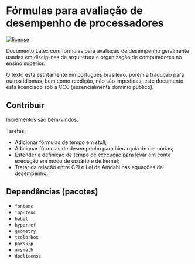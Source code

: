 # Fórmulas para avaliação de desempenho de processadores

[![license][license-shield]][license-url]

[license-shield]: https://img.shields.io/github/license/guilhermgonzaga/formulas-desempenho-processadores?logo=latex
[license-url]:    https://choosealicense.com/licenses/cc0-1.0/

Documento Latex com fórmulas para avaliação de desempenho geralmente usadas em disciplinas de arquitetura e organização de computadores no ensino superior.

O texto está estritamente em português brasileiro, porém a tradução para outros idiomas, bem como reedição, não são impedidas; este documento está licenciado sob a CC0 (essencialmente domínio público).


## Contribuir

Incrementos são bem-vindos.

Tarefas:

- Adicionar fórmulas de tempo em *stall*;
- Adicionar fórmulas de desempenho para hierarquia de memórias;
- Estender a definição de tempo de execução para levar em conta execução em modo de usuário e de kernel;
- Tratar da relação entre CPI e Lei de Amdahl nas equações de desempenho.


## Dependências (pacotes)


- `fontenc`
- `inputenc`
- `babel`
- `hyperref`
- `geometry`
- `tcolorbox`
- `parskip`
- `amsmath`
- `doclicense`
